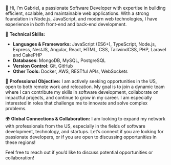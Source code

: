👋 Hi, I’m Gabriel, a passionate Software Developer with expertise in building efficient, scalable, and maintainable web applications. With a strong foundation in Node.js, JavaScript, and modern web technologies, I have experience in both front-end and back-end development.

💼 **Technical Skills:**
- **Languages & Frameworks:** JavaScript (ES6+), TypeScript, Node.js, Express, NestJS, Angular, React, HTML, CSS, TailwindCSS, PHP, Laravel and CakePHP
- **Databases:** MongoDB, MySQL, PostgreSQL
- **Version Control:** Git, GitHub
- **Other Tools:** Docker, AWS, RESTful APIs, WebSockets

🎯 **Professional Objective:**
I am actively seeking opportunities in the US, open to both remote work and relocation. My goal is to join a dynamic team where I can contribute my skills in software development, collaborate on impactful projects, and continue to grow in my career. I am especially interested in roles that challenge me to innovate and solve complex problems.

🌍 **Global Connections & Collaboration:**
I am looking to expand my network with professionals from the US, especially in the fields of software development, technology, and startups. Let’s connect if you are looking for passionate developers, or if you are open to discussing opportunities in these regions!

Feel free to reach out if you’d like to discuss potential opportunities or collaboration!
